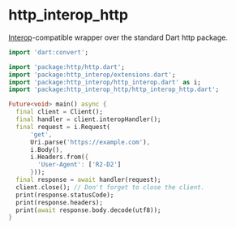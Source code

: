# http_interop_http

[Interop]-compatible wrapper over the standard Dart http package.

```dart
import 'dart:convert';

import 'package:http/http.dart';
import 'package:http_interop/extensions.dart';
import 'package:http_interop/http_interop.dart' as i;
import 'package:http_interop_http/http_interop_http.dart';

Future<void> main() async {
  final client = Client();
  final handler = client.interopHandler();
  final request = i.Request(
      'get',
      Uri.parse('https://example.com'),
      i.Body(),
      i.Headers.from({
        'User-Agent': ['R2-D2']
      }));
  final response = await handler(request);
  client.close(); // Don't forget to close the client.
  print(response.statusCode);
  print(response.headers);
  print(await response.body.decode(utf8));
}

```


[Interop]: https://pub.dev/packages/http_interop